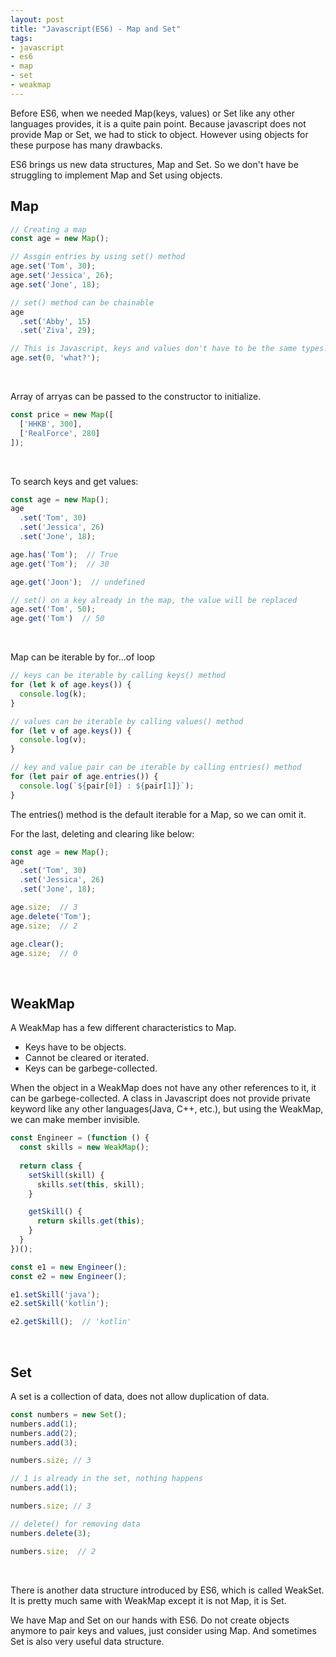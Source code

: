 ```yaml
---
layout: post
title: "Javascript(ES6) - Map and Set"
tags:
- javascript
- es6
- map
- set
- weakmap
---
```

Before ES6, when we needed Map(keys, values) or Set like any other languages provides, it is a quite pain point. Because javascript does not provide Map or Set, we had to stick to object. However using objects for these purpose has many drawbacks.

ES6 brings us new data structures, Map and Set. So we don't have be struggling to implement Map and Set using objects.

## Map
~~~javascript
// Creating a map
const age = new Map();

// Assgin entries by using set() method
age.set('Tom', 30);
age.set('Jessica', 26);
age.set('Jone', 18);

// set() method can be chainable
age
  .set('Abby', 15)
  .set('Ziva', 29);

// This is Javascript, keys and values don't have to be the same types.
age.set(0, 'what?');
~~~

<br>

Array of arryas can be passed to the constructor to initialize.
~~~javascript
const price = new Map([
  ['HHKB', 300],
  ['RealForce', 280]
]);
~~~

<br>

To search keys and get values:
~~~javascript
const age = new Map();
age
  .set('Tom', 30)
  .set('Jessica', 26)
  .set('Jone', 18);

age.has('Tom');  // True
age.get('Tom');  // 30

age.get('Joon');  // undefined

// set() on a key already in the map, the value will be replaced
age.set('Tom', 50);
age.get('Tom')  // 50
~~~

<br>

Map can be iterable by for...of loop
~~~javascript
// keys can be iterable by calling keys() method
for (let k of age.keys()) {
  console.log(k);
}

// values can be iterable by calling values() method
for (let v of age.keys()) {
  console.log(v);
}

// key and value pair can be iterable by calling entries() method
for (let pair of age.entries()) {
  console.log(`${pair[0]} : ${pair[1]}`);
}
~~~
The entries() method is the default iterable for a Map, so we can omit it.

For the last, deleting and clearing like below:
~~~javascript
const age = new Map();
age
  .set('Tom', 30)
  .set('Jessica', 26)
  .set('Jone', 18);

age.size;  // 3
age.delete('Tom');
age.size;  // 2

age.clear();
age.size;  // 0
~~~

<br>

## WeakMap
A WeakMap has a few different characteristics to Map.
- Keys have to be objects.
- Cannot be cleared or iterated.
- Keys can be garbege-collected.

When the object in a WeakMap does not have any other references to it, it can be garbege-collected. A class in Javascript does not provide private keyword like any other languages(Java, C++, etc.), but using the WeakMap, we can make member invisible.

~~~javascript
const Engineer = (function () {
  const skills = new WeakMap();
  
  return class {
    setSkill(skill) {
      skills.set(this, skill);
    }

    getSkill() {
      return skills.get(this);
    }
  }
})();

const e1 = new Engineer();
const e2 = new Engineer();

e1.setSkill('java');
e2.setSkill('kotlin');

e2.getSkill();  // 'kotlin'
~~~

<br>

## Set
A set is a collection of data, does not allow duplication of data.
~~~javascript
const numbers = new Set();
numbers.add(1);
numbers.add(2);
numbers.add(3);

numbers.size; // 3

// 1 is already in the set, nothing happens
numbers.add(1);

numbers.size; // 3

// delete() for removing data
numbers.delete(3);

numbers.size;  // 2
~~~

<br>

There is another data structure introduced by ES6, which is called WeakSet. It is pretty much same with WeakMap except it is not Map, it is Set.  
  
We have Map and Set on our hands with ES6. Do not create objects anymore to pair keys and values, just consider using Map. And sometimes Set is also very useful data structure.